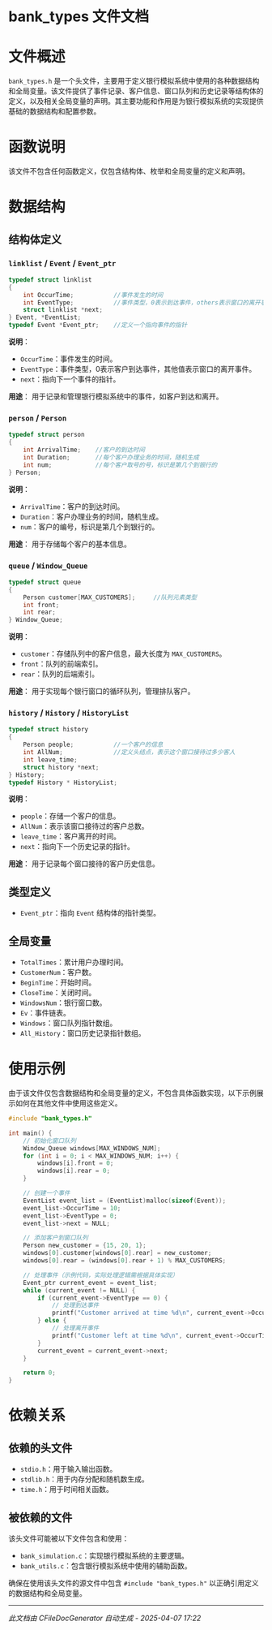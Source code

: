 # bank_types 文件文档

# 文件概述

`bank_types.h` 是一个头文件，主要用于定义银行模拟系统中使用的各种数据结构和全局变量。该文件提供了事件记录、客户信息、窗口队列和历史记录等结构体的定义，以及相关全局变量的声明。其主要功能和作用是为银行模拟系统的实现提供基础的数据结构和配置参数。

# 函数说明

该文件不包含任何函数定义，仅包含结构体、枚举和全局变量的定义和声明。

# 数据结构

## 结构体定义

### `linklist` / `Event` / `Event_ptr`

```c
typedef struct linklist
{
    int OccurTime;           //事件发生的时间
    int EventType;           //事件类型，0表示到达事件，others表示窗口的离开事件
    struct linklist *next;
} Event, *EventList;
typedef Event *Event_ptr;    //定义一个指向事件的指针
```

**说明**：
- `OccurTime`：事件发生的时间。
- `EventType`：事件类型，0表示客户到达事件，其他值表示窗口的离开事件。
- `next`：指向下一个事件的指针。

**用途**：
用于记录和管理银行模拟系统中的事件，如客户到达和离开。

### `person` / `Person`

```c
typedef struct person
{
    int ArrivalTime;    //客户的到达时间
    int Duration;       //每个客户办理业务的时间，随机生成
    int num;            //每个客户取号的号，标识是第几个到银行的
} Person;
```

**说明**：
- `ArrivalTime`：客户的到达时间。
- `Duration`：客户办理业务的时间，随机生成。
- `num`：客户的编号，标识是第几个到银行的。

**用途**：
用于存储每个客户的基本信息。

### `queue` / `Window_Queue`

```c
typedef struct queue
{
    Person customer[MAX_CUSTOMERS];     //队列元素类型
    int front;
    int rear;
} Window_Queue;
```

**说明**：
- `customer`：存储队列中的客户信息，最大长度为 `MAX_CUSTOMERS`。
- `front`：队列的前端索引。
- `rear`：队列的后端索引。

**用途**：
用于实现每个银行窗口的循环队列，管理排队客户。

### `history` / `History` / `HistoryList`

```c
typedef struct history
{
    Person people;           //一个客户的信息
    int AllNum;              //定义头结点，表示这个窗口接待过多少客人
    int leave_time;
    struct history *next;
} History;
typedef History * HistoryList;
```

**说明**：
- `people`：存储一个客户的信息。
- `AllNum`：表示该窗口接待过的客户总数。
- `leave_time`：客户离开的时间。
- `next`：指向下一个历史记录的指针。

**用途**：
用于记录每个窗口接待的客户历史信息。

## 类型定义

- `Event_ptr`：指向 `Event` 结构体的指针类型。

## 全局变量

- `TotalTimes`：累计用户办理时间。
- `CustomerNum`：客户数。
- `BeginTime`：开始时间。
- `CloseTime`：关闭时间。
- `WindowsNum`：银行窗口数。
- `Ev`：事件链表。
- `Windows`：窗口队列指针数组。
- `All_History`：窗口历史记录指针数组。

# 使用示例

由于该文件仅包含数据结构和全局变量的定义，不包含具体函数实现，以下示例展示如何在其他文件中使用这些定义。

```c
#include "bank_types.h"

int main() {
    // 初始化窗口队列
    Window_Queue windows[MAX_WINDOWS_NUM];
    for (int i = 0; i < MAX_WINDOWS_NUM; i++) {
        windows[i].front = 0;
        windows[i].rear = 0;
    }

    // 创建一个事件
    EventList event_list = (EventList)malloc(sizeof(Event));
    event_list->OccurTime = 10;
    event_list->EventType = 0;
    event_list->next = NULL;

    // 添加客户到窗口队列
    Person new_customer = {15, 20, 1};
    windows[0].customer[windows[0].rear] = new_customer;
    windows[0].rear = (windows[0].rear + 1) % MAX_CUSTOMERS;

    // 处理事件（示例代码，实际处理逻辑需根据具体实现）
    Event_ptr current_event = event_list;
    while (current_event != NULL) {
        if (current_event->EventType == 0) {
            // 处理到达事件
            printf("Customer arrived at time %d\n", current_event->OccurTime);
        } else {
            // 处理离开事件
            printf("Customer left at time %d\n", current_event->OccurTime);
        }
        current_event = current_event->next;
    }

    return 0;
}
```

# 依赖关系

## 依赖的头文件

- `stdio.h`：用于输入输出函数。
- `stdlib.h`：用于内存分配和随机数生成。
- `time.h`：用于时间相关函数。

## 被依赖的文件

该头文件可能被以下文件包含和使用：

- `bank_simulation.c`：实现银行模拟系统的主要逻辑。
- `bank_utils.c`：包含银行模拟系统中使用的辅助函数。

确保在使用该头文件的源文件中包含 `#include "bank_types.h"` 以正确引用定义的数据结构和全局变量。

---
*此文档由 CFileDocGenerator 自动生成 - 2025-04-07 17:22*
